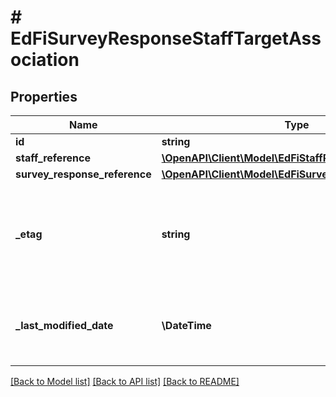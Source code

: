 # # EdFiSurveyResponseStaffTargetAssociation

## Properties

Name | Type | Description | Notes
------------ | ------------- | ------------- | -------------
**id** | **string** |  | [optional]
**staff_reference** | [**\OpenAPI\Client\Model\EdFiStaffReference**](EdFiStaffReference.md) |  |
**survey_response_reference** | [**\OpenAPI\Client\Model\EdFiSurveyResponseReference**](EdFiSurveyResponseReference.md) |  |
**_etag** | **string** | A unique system-generated value that identifies the version of the resource. | [optional]
**_last_modified_date** | **\DateTime** | The date and time the resource was last modified. | [optional]

[[Back to Model list]](../../README.md#models) [[Back to API list]](../../README.md#endpoints) [[Back to README]](../../README.md)

